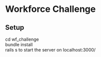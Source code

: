 # Workforce Challenge

## Setup

cd wf_challenge
<br/>
bundle install
<br/>
rails s to start the server on localhost:3000/
